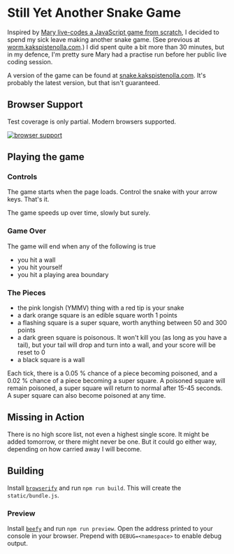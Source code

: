Still Yet Another Snake Game
============================

Inspired by [Mary live-codes a JavaScript game from scratch](http://vimeo.com/105955605), I decided to spend my sick leave making another snake game. (See previous at [worm.kakspistenolla.com](http://worm.kakspistenolla.com).) I did spent quite a bit more than 30 minutes, but in my defence, I'm pretty sure Mary had a practise run before her public live coding session.

A version of the game can be found at [snake.kakspistenolla.com](http://snake.kakspistenolla.com). It's probably the latest version, but that isn't guaranteed.

Browser Support
---------------

Test coverage is only partial. Modern browsers supported.

[![browser support](https://ci.testling.com/nikcorg/snake.png)
](https://ci.testling.com/nikcorg/snake)

Playing the game
----------------

### Controls

The game starts when the page loads. Control the snake with your arrow keys. That's it.

The game speeds up over time, slowly but surely.

### Game Over

The game will end when any of the following is true

- you hit a wall
- you hit yourself
- you hit a playing area boundary

### The Pieces

- the pink longish (YMMV) thing with a red tip is your snake
- a dark orange square is an edible square worth 1 points
- a flashing square is a super square, worth anything between 50 and 300 points
- a dark green square is poisonous. It won't kill you (as long as you have a tail), but your tail will drop and turn into a wall, and your score will be reset to 0
- a black square is a wall

Each tick, there is a 0.05 % chance of a piece becoming poisoned, and a 0.02 % chance of a piece becoming a super square. A poisoned square will remain poisoned, a super square will return to normal after 15-45 seconds. A super square can also become poisoned at any time.

Missing in Action
-----------------

There is no high score list, not even a highest single score. It might be added tomorrow, or there might never be one. But it could go either way, depending on how carried away I will become.

Building
--------

Install [`browserify`](https://www.npmjs.org/package/browserify) and run `npm run build`. This will create the `static/bundle.js`.

### Preview

Install [`beefy`](https://www.npmjs.org/package/beefy) and run `npm run preview`. Open the address printed to your console in your browser. Prepend with `DEBUG=<namespace>` to enable debug output.
